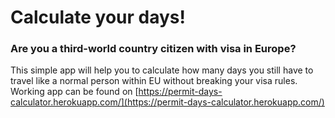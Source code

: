 # Calculate your days!

### Are you a third-world country citizen with visa in Europe?
This simple app will help you to calculate how many days you still have to travel like a normal person within EU without breaking your visa rules.
Working app can be found on [https://permit-days-calculator.herokuapp.com/](https://permit-days-calculator.herokuapp.com/)

